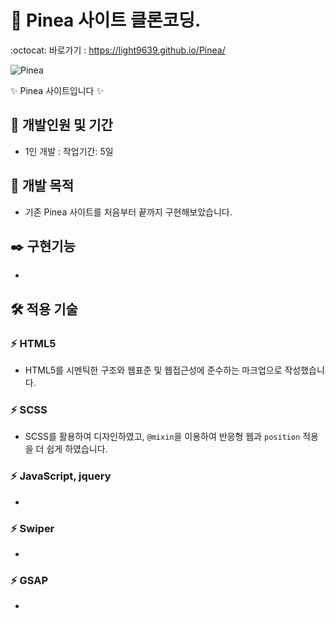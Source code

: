 # 🍷 Pinea 사이트 클론코딩.
:octocat: 바로가기 : https://light9639.github.io/Pinea/

<img src="https://github.com/light9639/Pinea/assets/95972251/db3c873d-703f-4dbe-814e-2c4148bca1dd" alt="Pinea" /><br/>

✨ Pinea 사이트입니다 ✨
## :calendar: 개발인원 및 기간
- 1인 개발 : 작업기간: 5일
## :dart: 개발 목적
- 기존 Pinea 사이트를 처음부터 끝까지 구현해보았습니다.
## :black_nib: 구현기능
- 
## :hammer_and_wrench: 적용 기술
### :zap: HTML5
- HTML5를 시멘틱한 구조와 웹표준 및 웹접근성에 준수하는 마크업으로 작성했습니다.
### :zap: SCSS
- SCSS를 활용하여 디자인하였고, `@mixin`을 이용하여 반응형 웹과 `position` 적용을 더 쉽게 하였습니다.
### :zap: JavaScript, jquery
-
### :zap: Swiper
- 
### :zap: GSAP
- 

